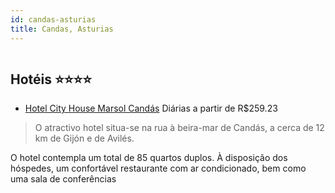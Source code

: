 ```yaml
---
id: candas-asturias
title: Candas, Asturias
---
```


<center><img src="http://photos.hotelbeds.com/giata/00/003495/003495a_hb_a_007.jpg" alt="" /></center>


## Hotéis ⭐️⭐️⭐️⭐️

-    [Hotel City House Marsol Candás](https://www.hurb.com/aud/https://www.hurb.com/hoteis/candas/hotel-city-house-marsol-candas-JNP-JP119492?cmp=18055) Diárias a partir de R$259.23
   > O atractivo hotel situa-se na rua à beira-mar de Candás, a cerca de 12 km de Gijón e de Avilés.

O hotel contempla um total de 85 quartos duplos. À disposição dos hóspedes, um confortável restaurante com ar condicionado, bem como uma sala de conferências 
